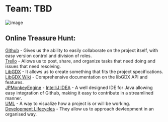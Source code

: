 # Team: TBD
![image](https://user-images.githubusercontent.com/92224583/200810536-b08c1932-3714-4c3c-8159-fcbf0cf66da7.png)


## Online Treasure Hunt:
[Github](https://www.github.com) - Gives us the ability to easily collaborate on the project itself, with easy version control and division of roles.<br/>
[Trello](https://www.trello.com) - Allows us to post, share, and organize tasks that need doing and issues that need resolving.<br/>
[LibGDX](https://www.libgdx.com) - It allows us to create something that fits the project specifications.<br/>
[LibGDX Wiki](https://libgdx.com/wiki/) - Comprehensive documentation on the libGDX API and features.<br/>
[JPMonkeyEngine](https://jmonkeyengine.org/) - 
[IntelliJ IDEA](https://www.jetbrains.com/idea/) - A well designed IDE for Java allowing easy integration of Github, making it easy to contribute in a streamlined manner.<br/>
[UML](https://tallyfy.com/uml-diagram/) - A way to visualize how a project is or will be working.<br/>
[Development Lifecycles](https://www.roberthalf.co.uk/advice/industry-insights/6-basic-sdlc-methodologies-which-one-best) - They allow us to approach devleopment in an organised way.

